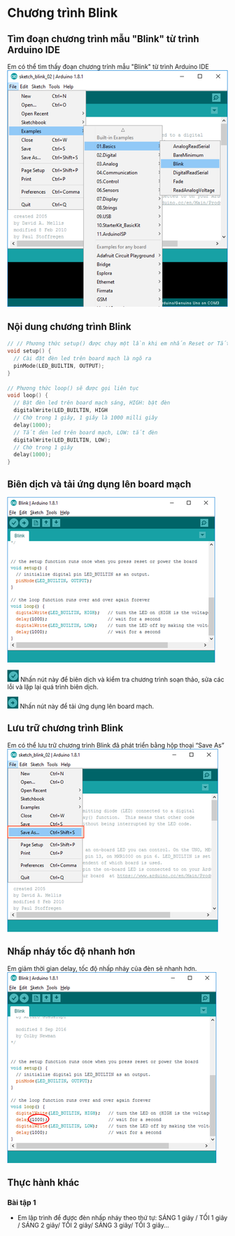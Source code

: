 # Chương trình Blink
## Tìm đoạn chương trình mẫu "Blink" từ trình Arduino IDE
Em có thể tìm thấy đoạn chương trỉnh mẫu "Blink" từ trình Arduino IDE
![alt](images/tutorial-01/arduino-open-blink.png)
## Nội dung chương trình Blink
```C
// // Phương thức setup() được chạy một lần khi em nhấn Reset or Tắt mở nguồn trên board.
void setup() {
  // Cài đặt đèn led trên board mạch là ngõ ra
  pinMode(LED_BUILTIN, OUTPUT);
}

// Phương thức loop() sẽ được gọi liên tục
void loop() {
  // Bật đèn led trên board mạch sáng, HIGH: bật đèn
  digitalWrite(LED_BUILTIN, HIGH
  // Chờ trong 1 giây, 1 giây là 1000 milli giây
  delay(1000);
  // Tắt đèn led trên board mạch, LOW: tắt đèn
  digitalWrite(LED_BUILTIN, LOW);
  // Chờ trong 1 giây
  delay(1000);
}
```

## Biên dịch và tải ứng dụng lên board mạch
![alt](images/tutorial-01/arduino-compile-upload.png)

![alt](images/tutorial-01/arduino-compile.png) Nhấn nút này để biên dịch và kiểm tra chương trình soạn thảo, sửa các lỗi và lặp lại quá trình biên dịch.

![alt](images/tutorial-01/arduino-upload.png) Nhấn nút này để tải ứng dụng lên board mạch.

## Lưu trữ chương trình Blink
Em có thể lưu trữ chương trình Blink đã phát triển bằng hộp thoại “Save As”
![alt](images/tutorial-01/arduino-save-as.png)

## Nhấp nháy tốc độ nhanh hơn
Em giảm thời gian delay, tốc độ nhấp nháy của đèn sẽ nhanh hơn.
![alt](images/tutorial-01/arduino-change-delay-time.png)

## Thực hành khác
### Bài tập 1
-	Em lập trình để được đèn nhấp nháy theo thứ tự: SÁNG 1 giây / TỐI 1 giây / SÁNG 2 giây/ TỐI 2 giây/ SÁNG 3 giây/ TỐI 3 giây…